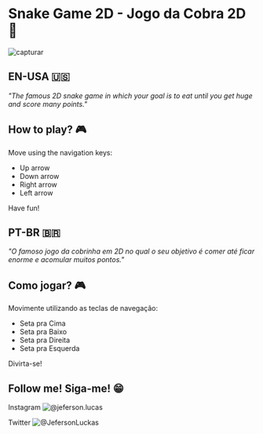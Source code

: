 # Snake Game 2D - Jogo da Cobra 2D :snake:

![capturar](https://user-images.githubusercontent.com/39635734/81365077-974f5980-90bd-11ea-97a5-cee89dffe2c0.png)

## EN-USA :us:

_"The famous 2D snake game in which your goal is to eat until you get huge and score many points."_

## How to play? :video_game:

Move using the navigation keys: 
- Up arrow
- Down arrow
- Right arrow
- Left arrow

Have fun!

## PT-BR 🇧🇷

_"O famoso jogo da cobrinha em 2D no qual o seu objetivo é comer até ficar enorme e acomular muitos pontos."_

## Como jogar? :video_game:

Movimente utilizando as teclas de navegação: 
- Seta pra Cima 
- Seta pra Baixo 
- Seta pra Direita 
- Seta pra Esquerda 

Divirta-se!

## Follow me! Siga-me! :grin:

Instagram ![@jeferson.lucas](https://www.instagram.com/jeferson.luckas/)

Twitter ![@JefersonLuckas](https://twitter.com/JefersonLuckas)